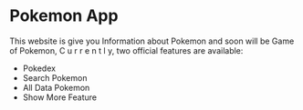 # Pokemon App

This website is give you Information about Pokemon and soon will be Game of Pokemon,
C u r r e n t l y, two official features are available:

- Pokedex
- Search Pokemon
- All Data Pokemon
- Show More Feature
